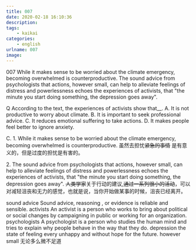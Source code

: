 ```yaml
---
title: 007
date: 2020-02-18 16:10:36
description:
tags:
	- kaikai
categories:
	- english
urlname: 007
image:
---
```

<span id="inline-yellow">007</span>
While it makes sense to be worried about the climate emergency, becoming overwhelmed is counterproductive. The sound advice from psychologists that actions, however small, can help to alleviate feelings of distress and powerlessness echoes the experiences of activists, that "the minute you start doing something, the depression goes away".

<span id="inline-blue">Q</span>
According to the text, the experiences of activists show that__.
A. It is not productive to worry about climate.
B. It is important to seek professional advice.
C. It reduces emotional suffering to take actions.
D. It makes people feel better to ignore anxiety.

<!--more-->
C.
<span id="inline-toc">1.</span>
While it makes sense to be worried about the climate emergency, becoming overwhelmed is counterproductive.
虽然去担忧~~紧急的事情~~ 是有意义的，但是过度的担忧是有害的。


<span id="inline-toc">2.</span>
The sound advice from psychologists that actions, however small, can help to alleviate feelings of distress and powerlessness echoes the experiences of activists, that "the minute you start doing something, the depression goes away".
~~人类学家~~关于行动的建议,~~通过一系列很小的活动~~，可以对减轻沮丧和无力的感觉，也就是说，当你开始做某事的时候，沮丧已经离开。

<span id="inline-green">sound advice</span> Sound advice, reasoning , or evidence is reliable and sensible.
<span id="inline-green">activists</span> An activist is a person who works to bring about political or social changes by campaigning in public or working for an organization.
<span id="inline-green">psychologists</span> A psychologist is a person who studies the human mind and tries to explain why people behave in the way that they do.
<span id="inline-green">depression</span> the state of feeling every unhappy and without hope for the future.
<span id="inline-green">however small</span> 无论多么微不足道
